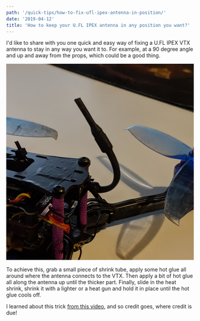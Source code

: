 ```yaml
---
path: '/quick-tips/how-to-fix-ufl-ipex-antenna-in-position/'
date: '2019-04-12'
title: 'How to keep your U.FL IPEX antenna in any position you want?'
---
```


I'd like to share with you one quick and easy way of fixing a U.FL IPEX VTX antenna to stay in any way you want it to. For example, at a 90 degree angle and up and away from the props, which could be a good thing.

![Fix U.FL IPEX antenna in position](tip-1.jpg)

To achieve this, grab a small piece of shrink tube, apply some hot glue all around where the antenna connects to the VTX. Then apply a bit of hot glue all along the antenna up until the thicker part. Finally, slide in the heat shrink, shrink it with a lighter or a heat gun and hold it in place until the hot glue cools off.

I learned about this trick <a href="https://youtu.be/wfYZmh5Gsyo?t=169" target="_blank" rel="noopener noreferrer">from this video</a>, and so credit goes, where credit is due!
